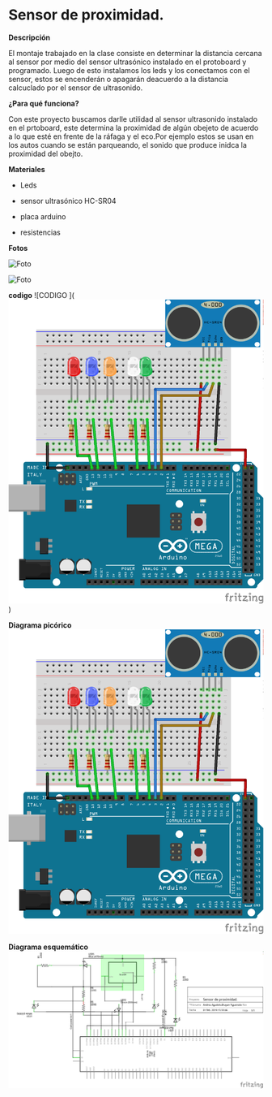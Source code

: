 # Sensor de proximidad.

**Descripción**

El montaje trabajado en la clase consiste en determinar la distancia cercana al sensor por medio del sensor ultrasónico instalado en el protoboard y programado. Luego de esto instalamos los leds y los conectamos con el sensor, estos se encenderán o apagarán deacuerdo a la distancia calcuclado por el sensor de ultrasonido.

**¿Para qué funciona?**

Con este proyecto buscamos darlle utilidad al sensor ultrasonido instalado en el prtoboard, este determina la proximidad de algún obejeto de acuerdo a lo que esté en frente de la ráfaga y el eco.Por ejemplo estos se usan en los autos cuando se están parqueando, el sonido que produce inidca la proximidad del obejto.

**Materiales**

- Leds

- sensor ultrasónico HC-SR04

- placa arduino

- resistencias

**Fotos**

![Foto](https://github.com/angelacastros/PROYECTO-1/blob/master/20190214_161130.jpg?raw=true)

![Foto](https://github.com/angelacastros/PROYECTO-1/blob/master/20190214_161151.jpg?raw=true)

**codigo**
![CODIGO ](![Foto diagrama pictorico  ](https://github.com/angelacastros/PROYECTO-1/blob/master/Diagrama%20Pictorico.png?raw=true))

**Diagrama picórico**
![Foto diagrama pictorico  ](https://github.com/angelacastros/PROYECTO-1/blob/master/Diagrama%20Pictorico.png?raw=true)


**Diagrama esquemático**
![Diagrama esquemático ](https://github.com/angelacastros/PROYECTO-1/blob/master/Diagrama%20esquematico.png?raw=true)


